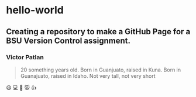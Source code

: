 # hello-world
## Creating a repository to make a GitHub Page for a BSU Version Control assignment.
### **Victor Patlan**

> 20 something years old. Born in Guanjuato, raised in Kuna.
> Born in Guanajuato, raised in Idaho.
> Not very tall, not very short

😃 💻 👾 🐭 👍
